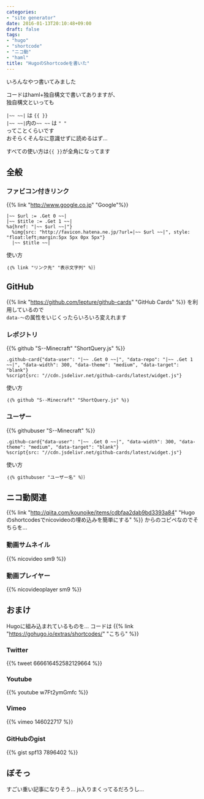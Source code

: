 ```yaml
---
categories:
- "site generator"
date: 2016-01-13T20:10:48+09:00
draft: false
tags:
- "hugo"
- "shortcode"
- "ニコ動"
- "haml"
title: "HugoのShortcodeを書いた"
---
```

いろんなやつ書いてみました  
  
コードはhaml+独自構文で書いてありますが、  
独自構文といっても  
<!--more-->
`|~~ ~~|` は `{{ }}`  
`|~~ ~~|`内の`~~ ~~` は `" "`  
ってことくらいです  
おそらくそんなに意識せずに読めるはず…  
  
すべての使い方は`{{ }}`が全角になってます  
  
## 全般
### ファビコン付きリンク
{{% link "http://www.google.co.jp" "Google"%}}
~~~haml
|~~ $url := .Get 0 ~~|
|~~ $title := .Get 1 ~~|
%a{href: "|~~ $url ~~|"}
  %img{src: "http://favicon.hatena.ne.jp/?url=|~~ $url ~~|", style: "float:left;margin:5px 5px 0px 5px"}
  |~~ $title ~~|
~~~
使い方
~~~
｛｛% link "リンク先" "表示文字列" %｝｝
~~~

## GitHub
{{% link "https://github.com/lepture/github-cards" "GitHub Cards" %}} を利用しているので  
`data-～`の属性をいじくったらいろいろ変えれます  

### レポジトリ
{{% github "S--Minecraft" "ShortQuery.js" %}}
~~~haml
.github-card{"data-user": "|~~ .Get 0 ~~|", "data-repo": "|~~ .Get 1 ~~|", "data-width": 300, "data-theme": "medium", "data-target": "blank"}
%script{src: "//cdn.jsdelivr.net/github-cards/latest/widget.js"}
~~~
使い方
~~~
｛｛% github "S--Minecraft" "ShortQuery.js" %｝｝
~~~
### ユーザー
{{% githubuser "S--Minecraft" %}}
~~~haml
.github-card{"data-user": "|~~ .Get 0 ~~|", "data-width": 300, "data-theme": "medium", "data-target": "blank"}
%script{src: "//cdn.jsdelivr.net/github-cards/latest/widget.js"}
~~~
使い方
~~~
｛｛% githubuser "ユーザー名" %｝｝
~~~

## ニコ動関連
{{% link "http://qiita.com/kounoike/items/cdbfaa2dab9bd3393a84" "Hugoのshortcodesでnicovideoの埋め込みを簡単にする" %}} からのコピペなのでそちらを…

### 動画サムネイル
{{% nicovideo sm9 %}}

### 動画プレイヤー
{{% nicovideoplayer sm9 %}}

## おまけ
Hugoに組み込まれているものを…
コードは {{% link "https://gohugo.io/extras/shortcodes/" "こちら" %}}

### Twitter
{{% tweet 666616452582129664 %}}

### Youtube
{{% youtube w7Ft2ymGmfc %}}

### Vimeo
{{% vimeo 146022717 %}}

### GitHubのgist
{{% gist spf13 7896402 %}}

## ぼそっ
すごい重い記事になりそう…
js入りまくってるだろうし…
